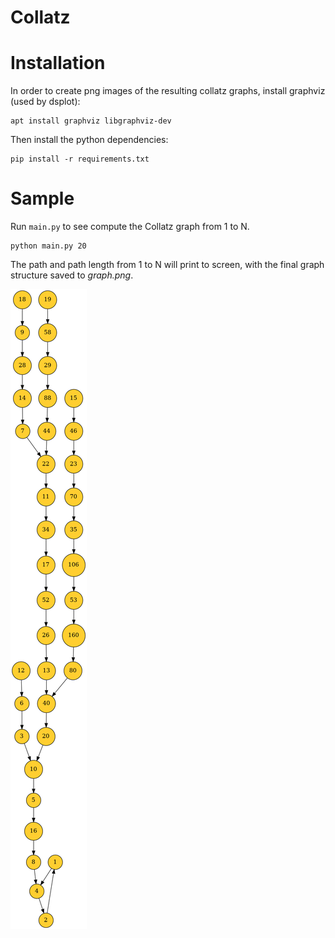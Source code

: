 # Collatz

# Installation

In order to create png images of the resulting collatz graphs, install graphviz
(used by dsplot):

```
apt install graphviz libgraphviz-dev
```

Then install the python dependencies:

``` 
pip install -r requirements.txt
```

# Sample

Run `main.py` to see compute the Collatz graph from 1 to N.

``` 
python main.py 20
```

The path and path length from 1 to N will print to screen, with the final graph
structure saved to *graph.png*.

![graph.png](resources/graph_N=20.png)

